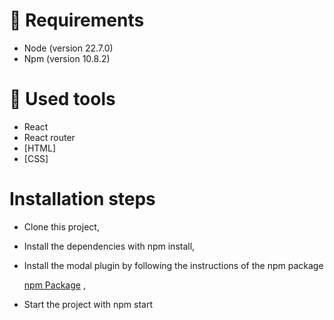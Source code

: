 # 🚀 Requirements

- Node (version 22.7.0)
- Npm (version 10.8.2)

# 🔧 Used tools
- React
- React router
- [HTML]
- [CSS] 

# Installation steps

- Clone this project,
  
- Install the dependencies with npm install,
  
- Install the modal plugin by following the instructions of the npm package

   [npm Package](https://www.npmjs.com/package/react-modal-component-eli) ,

- Start the project with npm start

